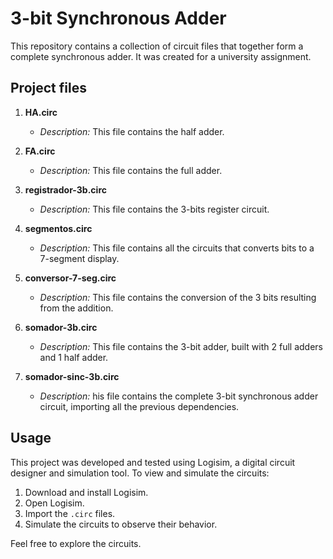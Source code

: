 # 3-bit Synchronous Adder 

This repository contains a collection of circuit files that together form a complete synchronous adder. It was created for a university assignment.

## Project files

1. **HA.circ**
   - *Description:* This file contains the half adder.

2. **FA.circ**
   - *Description:* This file contains the full adder.

3. **registrador-3b.circ**
   - *Description:* This file contains the 3-bits register circuit.

4. **segmentos.circ**
   - *Description:* This file contains all the circuits that converts bits to a 7-segment display.

5. **conversor-7-seg.circ**
   - *Description:* This file contains the conversion of the 3 bits resulting from the addition.

6. **somador-3b.circ**
   - *Description:* This file contains the 3-bit adder, built with 2 full adders and 1 half adder.

7. **somador-sinc-3b.circ**
   - *Description:* his file contains the complete 3-bit synchronous adder circuit, importing all the previous dependencies.

## Usage

This project was developed and tested using Logisim, a digital circuit designer and simulation tool. To view and simulate the circuits:

1. Download and install Logisim.
2. Open Logisim.
3. Import the `.circ` files.
4. Simulate the circuits to observe their behavior.

Feel free to explore the circuits. 
